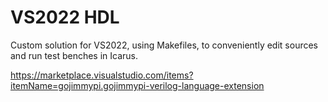 # VS2022 HDL

Custom solution for VS2022, using Makefiles, to conveniently edit sources and run test benches in Icarus.

https://marketplace.visualstudio.com/items?itemName=gojimmypi.gojimmypi-verilog-language-extension
